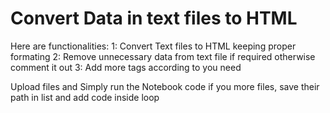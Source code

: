 # Convert Data in text files to HTML

Here are functionalities:
1: Convert Text files to HTML keeping proper formating
2: Remove unnecessary data from text file if required otherwise comment it out
3: Add more tags according to you need


Upload files and Simply run the Notebook code
if you more files, save their path in list and add code inside loop
